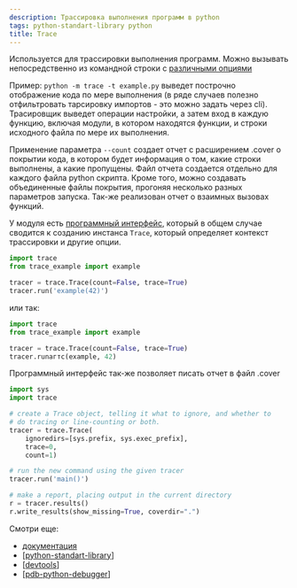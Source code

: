 ```yaml
---
description: Трассировка выполнения программ в python
tags: python-standart-library python
title: Trace
---
```

Используется для трассировки выполнения программ. Можно вызывать непосредственно из командной строки с [различными опциями](https://docs.python.org/3/library/trace.html#main-options)

Пример: `python -m trace -t example.py` выведет построчно отображение кода по мере выполнения (в ряде случаев полезно отфильтровать тарсировку импортов - это можно задать через cli). Трасировщик выведет операции настройки, а затем вход в каждую функцию, включая модули, в котором находятся функции, и строки исходного файла по мере их выполнения.

Применение параметра `--count` создает отчет с расширением .cover о покрытии кода, в котором будет информация о том, какие строки выполнены, а какие пропущены. Файл отчета создается отдельно для каждого файла python скрипта. Кроме того, можно создавать объединенные файлы покрытия, прогоняя несколько разных параметров запуска. Так-же реализован отчет о взаимных вызовах функций.

У модуля есть [программный интерфейс](https://docs.python.org/3/library/trace.html#programmatic-interface), который в общем случае сводится к созданию инстанса `Trace`, который определяет контекст трассировки и другие опции.

```python
import trace
from trace_example import example

tracer = trace.Trace(count=False, trace=True)
tracer.run('example(42)')
```

или так:

```python
import trace
from trace_example import example

tracer = trace.Trace(count=False, trace=True)
tracer.runагтс(example, 42)
```

Программный интерфейс так-же позволяет писать отчет в файл .cover

```python
import sys
import trace

# create a Trace object, telling it what to ignore, and whether to
# do tracing or line-counting or both.
tracer = trace.Trace(
    ignoredirs=[sys.prefix, sys.exec_prefix],
    trace=0,
    count=1)

# run the new command using the given tracer
tracer.run('main()')

# make a report, placing output in the current directory
r = tracer.results()
r.write_results(show_missing=True, coverdir=".")
```

Смотри еще:

- [документация](https://docs.python.org/3/library/trace.html)
- [[python-standart-library]]
- [[devtools]]
- [[pdb-python-debugger]]

[//begin]: # "Autogenerated link references for markdown compatibility"
[python-standart-library]: ../lists/python-standart-library "Стандартная библиотека python и полезные ресурсы"
[devtools]: devtools "Python devtools"
[pdb-python-debugger]: pdb-python-debugger "Pdb python debugger"
[//end]: # "Autogenerated link references"